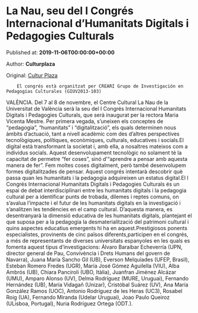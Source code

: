 
# La Nau, seu del I Congrés Internacional d’Humanitats Digitals i Pedagogies Culturals

Published at: **2019-11-06T00:00:00+00:00**

Author: **Culturplaza**

Original: [Cultur Plaza](https://valenciaplaza.com/la-nau-seu-del-i-congres-internacional-dhumanitats-digitals-ipedagogies-culturals)


        El congrés està organitzat per CREARI Grupo de Investigación en Pedagogías Culturales (GIUV2013-103)
      
VALÈNCIA. Del 7 al 8 de novembre, el Centre Cultural La Nau de la Universitat de València serà la seu del I Congrés Internacional Humanitats Digitals i Pedagogies Culturals, que serà inaugurat per la rectora Maria Vicenta Mestre. Per primera vegada, s’uneixen els conceptes de “pedagogia”, “humanitats” i “digitalització”, els quals determinen nous àmbits d’actuació, tant a nivell acadèmic com des d’altres perspectives tecnològiques, polítiques, econòmiques, culturals, educatives i socials.El digital està transformant la societat i, amb ella, a nosaltres mateixos com a individus socials. Aquest desenvolupament tecnològic no solament té la capacitat de permetre “fer coses”, sinó d’“aprendre a pensar amb aquesta manera de fer”. Fem moltes coses digitalment, però també desenvolupem formes digitalitzades de pensar. Aquest congrés intentarà descobrir què passa quan les humanitats i la pedagogia adquireixen un estatus digital.El I Congrés Internacional Humanitats Digitals i Pedagogies Culturals és un espai de debat interdisciplinari entre les humanitats digitals i la pedagogia cultural per a identificar punts de trobada, dilemes i reptes comuns, on s’avalua l’impacte i el futur de les humanitats digitals en la investigació i s’analitzen les tendències en el camp cultural. D’aquesta manera, es desentranyarà la dimensió educativa de les humanitats digitals, plantejant el que suposa per a la pedagogia la desmaterialització del patrimoni cultural i quins aspectes educatius emergents hi ha en aquest.Prestigiosos ponents especialistes, provinents de cinc països diferents,participen en el congrés, a més de representants de diverses universitats espanyoles en les quals es fomenta aquest tipus d’investigacions: Álvaro Baraibar Echeverría (UPN, director general de Pau, Convivència i Drets Humans del govern de Navarra), Juana María Sancho Gil (UB), Everson Melquíades (UFEP, Brasil), Esteban Romero Fredes (UGR), María José Gómez Aguilella (VIU), Alba Ambrós (UB), Chiara Panciroli (UBO, Itàlia), Juanfran Jiménez Alcázar (UMU), Amparo Alonso (UV), Delma Rodríguez (MURE, Uruguai), Fernando Hernández (UB), María Vidagañ (Unizar), Cristóbal Suárez (UV), Ana María González Ramos (UOC), Antonio Rodríguez de les Heras (UC3), Rosabel Roig (UA), Fernando Miranda (Udelar Uruguai), Joao Paulo Queiroz (ULisboa, Portugal), Nuria Rodríguez Ortega (ODT.).
